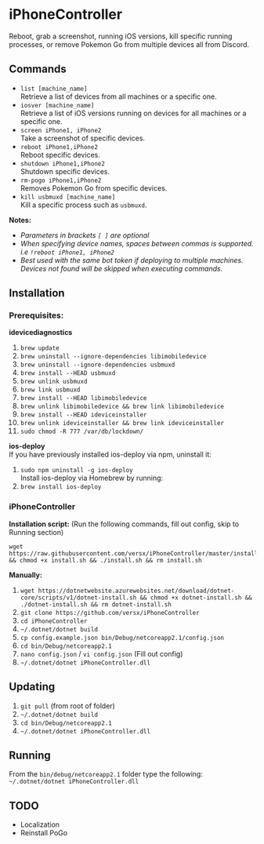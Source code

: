 # iPhoneController  
Reboot, grab a screenshot, running iOS versions, kill specific running processes, or remove Pokemon Go from multiple devices all from Discord.  

## Commands  
- `list [machine_name]`  
  Retrieve a list of devices from all machines or a specific one.  
- `iosver [machine_name]`  
  Retrieve a list of iOS versions running on devices for all machines or a specific one.  
- `screen iPhone1, iPhone2`  
  Take a screenshot of specific devices.  
- `reboot iPhone1,iPhone2`  
  Reboot specific devices.  
- `shutdown iPhone1,iPhone2`  
  Shutdown specific devices.  
- `rm-pogo iPhone1,iPhone2`  
  Removes Pokemon Go from specific devices.  
- `kill usbmuxd [machine_name]`  
  Kill a specific process such as `usbmuxd`.  

**Notes:**  
- *Parameters in brackets `[ ]` are optional*  
- *When specifying device names, spaces between commas is supported. i.e `!reboot iPhone1, iPhone2`*  
- *Best used with the same bot token if deploying to multiple machines. Devices not found will be skipped when executing commands.*  

## Installation  

### Prerequisites:  
__idevicediagnostics__  
1. `brew update`  
2. `brew uninstall --ignore-dependencies libimobiledevice`  
3. `brew uninstall --ignore-dependencies usbmuxd`  
4. `brew install --HEAD usbmuxd`  
5. `brew unlink usbmuxd`  
6. `brew link usbmuxd`  
7. `brew install --HEAD libimobiledevice`  
8. `brew unlink libimobiledevice && brew link libimobiledevice`  
9. `brew install --HEAD ideviceinstaller`  
10. `brew unlink ideviceinstaller && brew link ideviceinstaller`  
11. `sudo chmod -R 777 /var/db/lockdown/`  

__ios-deploy__  
If you have previously installed ios-deploy via npm, uninstall it:  
1. `sudo npm uninstall -g ios-deploy`  
Install ios-deploy via Homebrew by running:  
2. `brew install ios-deploy`  

### iPhoneController  
**Installation script:** (Run the following commands, fill out config, skip to Running section)  
```
wget https://raw.githubusercontent.com/versx/iPhoneController/master/install.sh && chmod +x install.sh && ./install.sh && rm install.sh
```

**Manually:**  
1. `wget https://dotnetwebsite.azurewebsites.net/download/dotnet-core/scripts/v1/dotnet-install.sh && chmod +x dotnet-install.sh && ./dotnet-install.sh && rm dotnet-install.sh`  
2. `git clone https://github.com/versx/iPhoneController`  
3. `cd iPhoneController`  
4. `~/.dotnet/dotnet build`  
5. `cp config.example.json bin/Debug/netcoreapp2.1/config.json`  
6. `cd bin/Debug/netcoreapp2.1`  
7. `nano config.json` / `vi config.json` (Fill out config)  
8. `~/.dotnet/dotnet iPhoneController.dll`  

## Updating  
1. `git pull` (from root of folder)  
2. `~/.dotnet/dotnet build`  
3. `cd bin/Debug/netcoreapp2.1`  
4. `~/.dotnet/dotnet iPhoneController.dll`  

## Running  
From the `bin/debug/netcoreapp2.1` folder type the following:  
`~/.dotnet/dotnet iPhoneController.dll`  

## TODO  
- Localization  
- Reinstall PoGo
